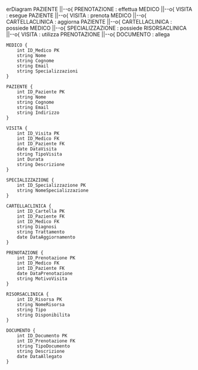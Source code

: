 erDiagram
    PAZIENTE ||--o{ PRENOTAZIONE : effettua
    MEDICO ||--o{ VISITA : esegue
    PAZIENTE ||--o{ VISITA : prenota
    MEDICO ||--o{ CARTELLACLINICA : aggiorna
    PAZIENTE ||--o{ CARTELLACLINICA : possiede
    MEDICO ||--o{ SPECIALIZZAZIONE : possiede
    RISORSACLINICA ||--o{ VISITA : utilizza
    PRENOTAZIONE ||--o{ DOCUMENTO : allega
    
    MEDICO { 
        int ID_Medico PK
        string Nome
        string Cognome
        string Email
        string Specializzazioni
    }

    PAZIENTE {
        int ID_Paziente PK
        string Nome
        string Cognome
        string Email
        string Indirizzo
    }

    VISITA {
        int ID_Visita PK
        int ID_Medico FK
        int ID_Paziente FK
        date DataVisita
        string TipoVisita
        int Durata
        string Descrizione
    }

    SPECIALIZZAZIONE {
        int ID_Specializzazione PK
        string NomeSpecializzazione
    }

    CARTELLACLINICA {
        int ID_Cartella PK
        int ID_Paziente FK
        int ID_Medico FK        
        string Diagnosi
        string Trattamento
        date DataAggiornamento
    }

    PRENOTAZIONE {
        int ID_Prenotazione PK
        int ID_Medico FK
        int ID_Paziente FK
        date DataPrenotazione
        string MotivoVisita
    }

    RISORSACLINICA {
        int ID_Risorsa PK
        string NomeRisorsa
        string Tipo
        string Disponibilita
    }

    DOCUMENTO {
        int ID_Documento PK
        int ID_Prenotazione FK
        string TipoDocumento
        string Descrizione
        date DataAllegato
    }
